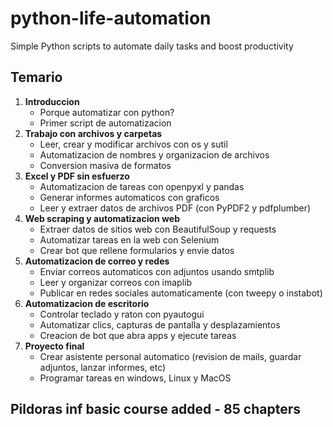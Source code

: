 # python-life-automation

Simple Python scripts to automate daily tasks and boost productivity

## Temario

1. **Introduccion**
    - Porque automatizar con python?
    - Primer script de automatizacion
2. **Trabajo con archivos y carpetas**
    - Leer, crear y modificar archivos con os y sutil
    - Automatizacion de nombres y organizacion de archivos
    - Conversion masiva de formatos
3. **Excel y PDF sin esfuerzo**
    - Automatizacion de tareas con openpyxl y pandas
    - Generar informes automaticos con graficos
    - Leer y extraer datos de archivos PDF (con PyPDF2 y pdfplumber)
4. **Web scraping y automatizacion web**
    - Extraer datos de sitios web con BeautifulSoup y requests
    - Automatizar tareas en la web con Selenium
    - Crear bot que rellene formularios y envie datos
5. **Automatizacion de correo y redes**
    - Enviar correos automaticos con adjuntos usando smtplib
    - Leer y organizar correos con imaplib
    - Publicar en redes sociales automaticamente (con tweepy o instabot)
6. **Automatizacion de escritorio**
    - Controlar teclado y raton con pyautogui
    - Automatizar clics, capturas de pantalla y desplazamientos
    - Creacion de bot que abra apps y ejecute tareas
7. **Proyecto final**
    - Crear asistente personal automatico (revision de mails, guardar adjuntos, lanzar informes, etc)
    - Programar tareas en windows, Linux y MacOS

## Pildoras inf basic course added - 85 chapters
